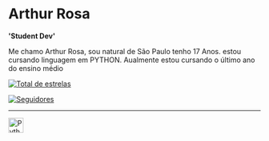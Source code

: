 # Arthur Rosa
**'Student Dev'**

Me chamo Arthur Rosa, sou natural de São Paulo tenho 17 Anos. estou cursando linguagem em PYTHON. Aualmente estou cursando o último ano do ensino médio  
       
</a> 
    <a href="https://github.com/arthurRosaDaSilva?tab=repositories&sort=stargazers">
<img 
            alt="Total de estrelas" 
            title="Total de estrelas GitHub" 
            src="https://custom-icon-badges.demolab.com/github/stars/arthurRosaDaSilva?color=55960c&style=for-the-badge&labelColor=488207&logo=star&label=estrelas"
/>
    </a>
    <a href="https://github.com/arthurRosaDaSilva?tab=followers">           

<img 
            alt="Seguidores" 
            title="Me siga no GitHub" 
            src="https://custom-icon-badges.demolab.com/github/followers/arthurRosaDaSilva?color=236ad3&labelColor=1155ba&style=for-the-badge&logo=github&label=Seguidores&logoColor=white"
/>

---

<img
         align="left" 
         alt="Python" 
         title="Python"
         width="30px" 
         src="https://cdn.jsdelivr.net/gh/devicons/devicon@latest/icons/python/python-original-wordmark.svg" />
          
